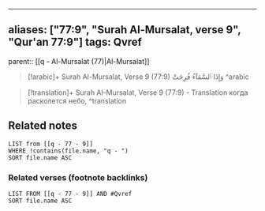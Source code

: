 
---
aliases: ["77:9", "Surah Al-Mursalat, verse 9", "Qur'an 77:9"]
tags: Qvref
---

parent:: [[q - Al-Mursalat (77)|Al-Mursalat]]

> [!arabic]+ Surah Al-Mursalat, Verse 9 (77:9)
> <span class="quran-arabic">وَإِذَا ٱلسَّمَآءُ فُرِجَتْ</span>
^arabic

> [!translation]+ Surah Al-Mursalat, Verse 9 (77:9) - Translation
> когда расколется небо,
^translation



## Related notes
```dataview
LIST from [[q - 77 - 9]]
WHERE !contains(file.name, "q - ")
SORT file.name ASC
```

### Related verses (footnote backlinks)
```dataview
LIST FROM [[q - 77 - 9]] AND #Qvref
SORT file.name ASC
```

